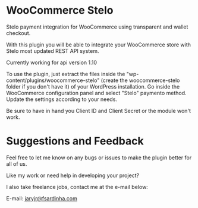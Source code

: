 # WooCommerce Stelo
Stelo payment integration for WooCommerce using transparent and wallet checkout.

With this plugin you will be able to integrate your WooCommerce store with Stelo most updated REST API system. 

Currently working for api version 1.10

To use the plugin, just extract the files inside the "wp-content/plugins/woocommerce-stelo" (create the woocommerce-stelo folder if you don't have it) of your WordPress installation. Go inside the WooCommerce configuration panel and select "Stelo" paymento method. Update the settings according to your needs.

Be sure to have in hand you Client ID and Client Secret or the module won't work.

# Suggestions and Feedback

Feel free to let me know on any bugs or issues to make the plugin better for all of us.

Like my work or need help in developing your project?

I also take freelance jobs, contact me at the e-mail below:

E-mail: jaryjr@fsardinha.com
